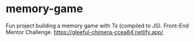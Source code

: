 # memory-game
Fun project building a memory game with Ts (compiled to JS). Front-End Mentor Challenge.
https://gleeful-chimera-ccea84.netlify.app/
